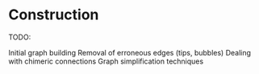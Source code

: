 # Construction

TODO:

Initial graph building
Removal of erroneous edges (tips, bubbles)
Dealing with chimeric connections
Graph simplification techniques

<!-- REFERENCES -->
